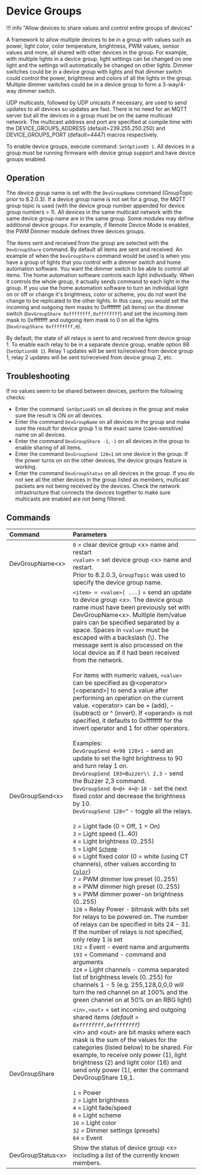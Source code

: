 # Device Groups

!!! info "Allow devices to share values and control entire groups of devices"

A framework to allow multiple devices to be in a group with values such as power, light color, color temperature, brightness, PWM values, sensor values and more, all shared with other devices in the group. For example, with multiple lights in a device group, light settings can be changed on one light and the settings will automatically be changed on  other lights. Dimmer switches could be in a device group with lights and that dimmer switch could control the power, brightness and colors of all the lights in the group. Multiple dimmer switches could be in a device group to form a 3-way/4-way dimmer switch.

UDP multicasts, followed by UDP unicasts if necessary, are used to send updates to all devices so updates are fast. There is no need for an MQTT server but all the devices in a group must be on the same multicast network. The multicast address and port are specified at compile time with the DEVICE_GROUPS_ADDRESS (default=239.255.250.250) and DEVICE_GROUPS_PORT (default=4447) macros respectively.

To enable device groups, execute command:  `SetOption85 1`. All devices in a group must be running firmware with device group support and have device groups enabled.

## Operation

The device group name is set with the `DevGroupName` command (GroupTopic prior to 8.2.0.3). If a device group name is not set for a group, the MQTT group topic is used (with the device group number appended for device group numbers > 1). All devices in the same multicast network with the same device group name are in the same group. Some modules may define additional device groups. For example, if Remote Device Mode is enabled, the PWM Dimmer module defines three devices groups.

The items sent and received from the group are selected with the `DevGroupShare` command. By default all items are sent and received. An example of when the `DevGroupShare` command would be used is when you have a group of lights that you control with a dimmer switch and home automation software. You want the dimmer switch to be able to control all items. The home automation software controls each light individually. When it controls the whole group, it actually sends command to each light in the group. If you use the home automation software to turn an individual light on or off or change it's brightness, color or scheme, you do not want the change to be replicated to the other lights. In this case, you would set the incoming and outgoing item masks to 0xffffffff (all items) on the dimmer switch (`DevGroupShare 0xffffffff,0xffffffff`) and set the incoming item mask to 0xffffffff and outgoing item mask to 0 on all the lights (`DevGroupShare 0xffffffff,0`).

By default, the state of all relays is sent to and received from device group 1. To enable each relay to be in a separate device group, enable option 88 (`SetOption88 1`). Relay 1 updates will be sent to/received from device group 1, relay 2 updates will be sent to/received from device group 2, etc.

## Troubleshooting

If no values seem to be shared between devices, perform the following checks:

- Enter the command` SetOption85` on all devices in the group and make sure the result is ON on all devices.
- Enter the command `DevGroupName` on all devices in the group and make sure the result for device group 1 is the exact same (case-sensitive) name on all devices.
- Enter the command `DevGroupShare -1,-1` on all devices in the group to enable sharing of all items.
- Enter the command `DevGroupSend 128=1` on one device in the group. If the power turns on on the other devices, the device groups feature is working.
- Enter the command `DevGroupStatus` on all devices in the group. If you do not see all the other devices in the group listed as members, multicast packets are not being received by the devices. Check the network infrastructure that connects the devices together to make sure multicasts are enabled are not being filtered.

## Commands

Command|Parameters
:---|:---
DevGroupName<x\><a class="cmnd" id="devgroupname"></a>|`0` = clear device group <x\> name and restart<br>`<value>` = set device group <x\> name and restart.<br>Prior to 8.2.0.3, `GroupTopic` was used to specify the device group name.
DevGroupSend<x\><a class="cmnd" id="devgroupsend"></a>|`<item> = <value>[ ...]` = send an update to device group <x\>. The device group name must have been previously set with DevGroupName<x\>. Multiple item/value pairs can be specified separated by a space. Spaces in `<value>` must be escaped with a backslash (\\). The message sent is also processed on the local device as if it had been received from the network.<br><br>For items with numeric values, `<value>` can be specified as @<operator\>[<operand\>] to send a value after performing an operation on the current value. <operator\> can be + (add), - (subtract) or ^ (invert). If <operand\> is not specified, it defaults to 0xffffffff for the invert operator and 1 for other operators.<br><br>Examples:<br>`DevGroupSend 4=90 128=1` - send an update to set the light brightness to 90 and turn relay 1 on.<br>`DevGroupSend 193=Buzzer\\ 2,3` - send the Buzzer 2,3 command.<br>`DevGroupSend 6=@+ 4=@-10` - set the next fixed color and decrease the brightness by 10.<br>`DevGroupSend 128=^` - toggle all the relays.<br><br>`2` = Light fade (0 = Off, 1 = On)<br>`3` = Light speed (1..40)<br>`4` = Light brightness (0..255)<br>`5` = Light [`Scheme`](Commands.md#scheme)<br>`6` = Light fixed color (0 = white (using CT channels), other values according to [`Color`](Commands.md#color)</a>)<br>`7` = PWM dimmer low preset (0..255)<br>`8` = PWM dimmer high preset (0..255)<br>`9` = PWM dimmer power-on brightness (0..255)<br>`128` = Relay Power - bitmask with bits set for relays to be powered on. The number of relays can be specified in bits 24 - 31. If the number of relays is not specified, only relay 1 is set<br>`192` = Event - event name and arguments<br>`193` = Command - command and arguments<br>`224` = Light channels - comma separated list of brightness levels (0..255) for channels 1 - 5 (e.g. 255,128,0,0,0  will turn the red channel on at 100% and the green channel on at 50% on an RBG light)
DevGroupShare<a class="cmnd" id="devgroupshare"></a>|`<in>,<out>` = set incoming and outgoing shared items _(default = `0xffffffff,0xffffffff`)_<BR> <in\> and <out\> are bit masks where each mask is the sum of the values for the categories (listed below) to be shared. For example, to receive only power (1), light brightness (2) and light color (16) and send only power (1), enter the command DevGroupShare 19,1.<br><br>`1` = Power<br>`2` = Light brightness<br>`4` = Light fade/speed<br>`8` = Light scheme<br>`16` = Light color<br>`32` = Dimmer settings (presets)<br>`64` = Event
DevGroupStatus<x\><a class="cmnd" id="devgroupstatus"></a>|Show the status of device group <x\> including a list of the currently known members.
